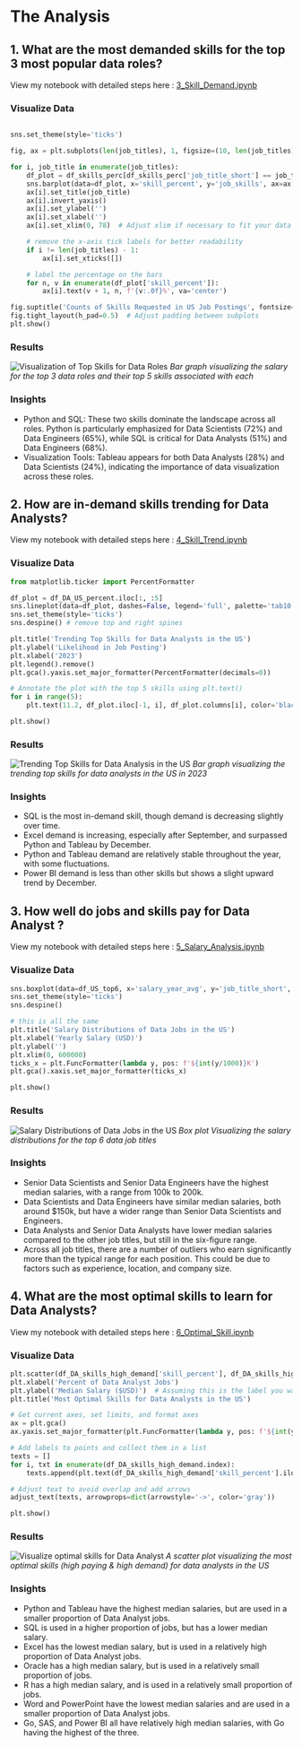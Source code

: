 # The Analysis

## 1. What are the most demanded skills for the top 3 most popular data roles?

View my notebook with detailed steps here : [3_Skill_Demand.ipynb](3_Skill_Demand.ipynb)

### Visualize Data 
```python

sns.set_theme(style='ticks')

fig, ax = plt.subplots(len(job_titles), 1, figsize=(10, len(job_titles)*2))

for i, job_title in enumerate(job_titles):
    df_plot = df_skills_perc[df_skills_perc['job_title_short'] == job_title].head(5)[::-1]
    sns.barplot(data=df_plot, x='skill_percent', y='job_skills', ax=ax[i], palette='dark:b_r')
    ax[i].set_title(job_title)
    ax[i].invert_yaxis()
    ax[i].set_ylabel('')
    ax[i].set_xlabel('')
    ax[i].set_xlim(0, 78)  # Adjust xlim if necessary to fit your data range

    # remove the x-axis tick labels for better readability
    if i != len(job_titles) - 1:
        ax[i].set_xticks([])

    # label the percentage on the bars
    for n, v in enumerate(df_plot['skill_percent']):
        ax[i].text(v + 1, n, f'{v:.0f}%', va='center')

fig.suptitle('Counts of Skills Requested in US Job Postings', fontsize=15)
fig.tight_layout(h_pad=0.5)  # Adjust padding between subplots
plt.show()
```

### Results

![Visualization of Top Skills for Data Roles](Result\Top_3_Skills.png)
*Bar graph visualizing the salary for the top 3 data roles and their top 5 skills associated with each*

### Insights 
- Python and SQL: These two skills dominate the landscape across all roles. Python is particularly emphasized for Data Scientists (72%) and Data Engineers (65%), while SQL is critical for Data Analysts (51%) and Data Engineers (68%).
- Visualization Tools: Tableau appears for both Data Analysts (28%) and Data Scientists (24%), indicating the importance of data visualization across these roles.

## 2. How are in-demand skills trending for Data Analysts?

View my notebook with detailed steps here : [4_Skill_Trend.ipynb](4_Skill_Trend.ipynb)

### Visualize Data

```python
from matplotlib.ticker import PercentFormatter

df_plot = df_DA_US_percent.iloc[:, :5]
sns.lineplot(data=df_plot, dashes=False, legend='full', palette='tab10')
sns.set_theme(style='ticks')
sns.despine() # remove top and right spines

plt.title('Trending Top Skills for Data Analysts in the US')
plt.ylabel('Likelihood in Job Posting')
plt.xlabel('2023')
plt.legend().remove()
plt.gca().yaxis.set_major_formatter(PercentFormatter(decimals=0))

# Annotate the plot with the top 5 skills using plt.text()
for i in range(5):
    plt.text(11.2, df_plot.iloc[-1, i], df_plot.columns[i], color='black')

plt.show()
```

### Results
![Trending Top Skills for Data Analysis in the US](Result\Skills_Trend.png)
*Bar graph visualizing the trending top skills for data analysts in the US in 2023*

### Insights
- SQL is the most in-demand skill, though demand is decreasing slightly over time.
- Excel demand is increasing, especially after September, and surpassed Python and Tableau by December.
- Python and Tableau demand are relatively stable throughout the year, with some fluctuations.
- Power BI demand is less than other skills but shows a slight upward trend by December.

## 3. How well do jobs and skills pay for Data Analyst ?

View my notebook with detailed steps here : [5_Salary_Analysis.ipynb](5_Salary_Analysis.ipynb)

### Visualize Data
```python
sns.boxplot(data=df_US_top6, x='salary_year_avg', y='job_title_short', order=job_order)
sns.set_theme(style='ticks')
sns.despine()

# this is all the same
plt.title('Salary Distributions of Data Jobs in the US')
plt.xlabel('Yearly Salary (USD)')
plt.ylabel('')
plt.xlim(0, 600000) 
ticks_x = plt.FuncFormatter(lambda y, pos: f'${int(y/1000)}K')
plt.gca().xaxis.set_major_formatter(ticks_x)

plt.show()

```

### Results
![Salary Distributions of Data Jobs in the US](Result\Salary_Distributions.png)
*Box plot Visualizing the salary distributions for the top 6 data job titles*

### Insights
- Senior Data Scientists and Senior Data Engineers have the highest median salaries, with a range from 100k to 200k.
- Data Scientists and Data Engineers have similar median salaries, both around $150k, but have a wider range than Senior Data Scientists and Engineers.
- Data Analysts and Senior Data Analysts have lower median salaries compared to the other job titles, but still in the six-figure range.
- Across all job titles, there are a number of outliers who earn significantly more than the typical range for each position. This could be due to factors such as experience, location, and company size.

## 4. What are the most optimal skills to learn for Data Analysts?

View my notebook with detailed steps here : [6_Optimal_Skill.ipynb](6_Optimal_Skill.ipynb)

### Visualize Data 
```python
plt.scatter(df_DA_skills_high_demand['skill_percent'], df_DA_skills_high_demand['median_salary'])
plt.xlabel('Percent of Data Analyst Jobs')
plt.ylabel('Median Salary ($USD)')  # Assuming this is the label you want for y-axis
plt.title('Most Optimal Skills for Data Analysts in the US')

# Get current axes, set limits, and format axes
ax = plt.gca()
ax.yaxis.set_major_formatter(plt.FuncFormatter(lambda y, pos: f'${int(y/1000)}K'))  # Example formatting y-axis

# Add labels to points and collect them in a list
texts = []
for i, txt in enumerate(df_DA_skills_high_demand.index):
    texts.append(plt.text(df_DA_skills_high_demand['skill_percent'].iloc[i], df_DA_skills_high_demand['median_salary'].iloc[i], " " + txt))

# Adjust text to avoid overlap and add arrows
adjust_text(texts, arrowprops=dict(arrowstyle='->', color='gray'))

plt.show()
```

### Results 
![Visualize optimal skills for Data Analyst](Result\Optimal_Skills.png)
*A scatter plot visualizing the most optimal skills (high paying & high demand) for data analysts in the US*

### Insights
- Python and Tableau have the highest median salaries, but are used in a smaller proportion of Data Analyst jobs.
- SQL is used in a higher proportion of jobs, but has a lower median salary.
- Excel has the lowest median salary, but is used in a relatively high proportion of Data Analyst jobs.
- Oracle has a high median salary, but is used in a relatively small proportion of jobs.
- R has a high median salary, and is used in a relatively small proportion of jobs.
- Word and PowerPoint have the lowest median salaries and are used in a smaller proportion of Data Analyst jobs.
- Go, SAS, and Power BI all have relatively high median salaries, with Go having the highest of the three.